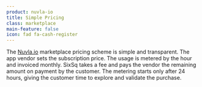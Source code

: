 ```yaml
---
product: nuvla-io
title: Simple Pricing
class: marketplace
main-feature: false
icon: fad fa-cash-register
---
```


The [Nuvla.io](/products-and-services/nuvla-io/overview) marketplace pricing scheme is simple and transparent. The app vendor sets the subscription price. The usage is metered by the hour and invoiced monthly. SixSq takes a fee and pays the vendor the remaining amount on payment by the customer. The metering starts only after 24 hours, giving the customer time to explore and validate the purchase.
